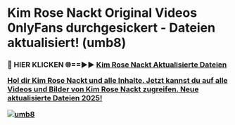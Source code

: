 # Kim Rose Nackt Original Videos 0nlyFans durchgesickert - Dateien aktualisiert! (umb8)

<h3>🔴 HIER KLICKEN 🌐==►► <a href="https://tinyurl.com/h6vf6nb8" rel="nofollow">Kim Rose Nackt Aktualisierte Dateien

Hol dir Kim Rose Nackt und alle Inhalte. Jetzt kannst du auf alle Videos und Bilder von Kim Rose Nackt zugreifen. Neue aktualisierte Dateien 2025!

[![umb8](https://i.imgur.com/sD4kR3V.gif)](https://tinyurl.com/h6vf6nb8)
